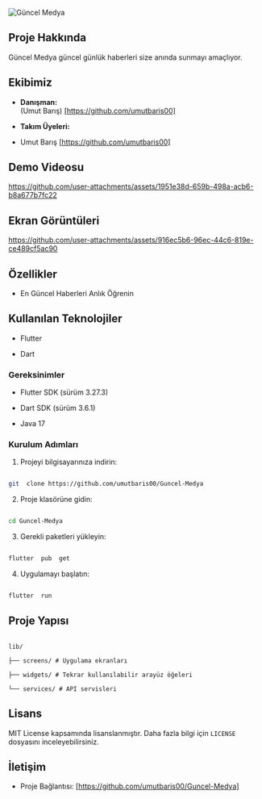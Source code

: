 
  
![Güncel Medya](https://i.hizliresim.com/lvtu1t6.jpg)



## Proje Hakkında

Güncel Medya güncel günlük haberleri size anında sunmayı amaçlıyor.

  

## Ekibimiz

-  **Danışman:**  
(Umut Barış) [https://github.com/umutbaris00]


-  **Takım Üyeleri:**

- Umut Barış [https://github.com/umutbaris00]

  

## Demo Videosu

https://github.com/user-attachments/assets/1951e38d-659b-498a-acb6-b8a677b7fc22




## Ekran Görüntüleri

https://github.com/user-attachments/assets/916ec5b6-96ec-44c6-819e-ce489cf5ac90


## Özellikler

- En Güncel Haberleri Anlık Öğrenin


  

## Kullanılan Teknolojiler

- Flutter

- Dart



  

### Gereksinimler

- Flutter SDK (sürüm 3.27.3)

- Dart SDK (sürüm 3.6.1)

- Java 17


  

### Kurulum Adımları

1. Projeyi bilgisayarınıza indirin:

```bash

git  clone https://github.com/umutbaris00/Guncel-Medya

```

  

2. Proje klasörüne gidin:

```bash

cd Guncel-Medya

```

  

3. Gerekli paketleri yükleyin:

```bash

flutter  pub  get

```

  

4. Uygulamayı başlatın:

```bash

flutter  run

```

  

## Proje Yapısı

```

lib/

├── screens/ # Uygulama ekranları

├── widgets/ # Tekrar kullanılabilir arayüz öğeleri

└── services/ # API servisleri

```


  

## Lisans

MIT License kapsamında lisanslanmıştır. Daha fazla bilgi için `LICENSE` dosyasını inceleyebilirsiniz.

  

## İletişim

- Proje Bağlantısı: [https://github.com/umutbaris00/Guncel-Medya]
